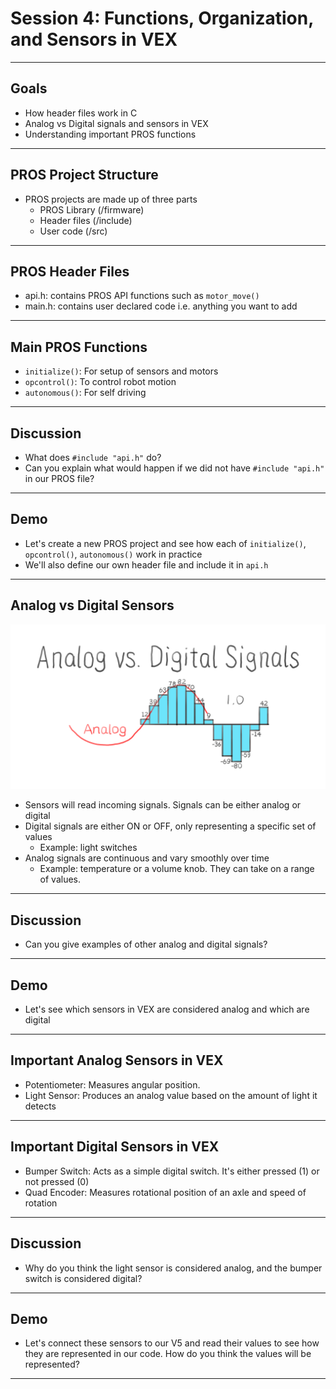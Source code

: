 # **Session 4: Functions, Organization, and Sensors in VEX**

---

## Goals

* How header files work in C
* Analog vs Digital signals and sensors in VEX
* Understanding important PROS functions

---

## PROS Project Structure

<!-- Notes: 

Consider touring through a standard PROS project once again to remind students about its structure and briefly look inside the below files 
-->
<!-- 

Illustration: Images of file icons with small snippets of code for the three important PROS projects to better illustrate the file structure of a typical project

-->
* PROS projects are made up of three parts
  * PROS Library (/firmware)
  * Header files (/include)
  * User code (/src)

---

## PROS Header Files

<!-- Notes: Look inside api.h and main.h to get students familiar with these files -->
* api.h: contains PROS API functions such as `motor_move()`
* main.h: contains user declared code i.e. anything you want to add

---

## Main PROS Functions

<!-- 
- initialize(): Runs before the other functions. Use it to do set up such as declaring gearset (type of gears your robot uses), configuration of vision sensor (what colour should sensor detect), etc.
- opcontrol(): Main loop where your code will go to control the robot. Responsible for motor movement, sensor actions, how to respond to user controller, etc.
- autonomous(): Any code for action a robot can do without human controller goes here. Motor movement, gripping claw, etc.
-->

* `initialize()`: For setup of sensors and motors
* `opcontrol()`: To control robot motion
* `autonomous()`: For self driving

---

## Discussion

* What does `#include "api.h"` do?
* Can you explain what would happen if we did not have `#include "api.h"` in our PROS file?

---

## Demo

* Let's create a new PROS project and see how each of `initialize()`, `opcontrol()`, `autonomous()` work in practice
* We'll also define our own header file and include it in `api.h`

---

## Analog vs Digital Sensors

<!-- Notes: Explain why we need to know analog vs digital for PROS. Some sensors are analog and some are digital, and it effects how we write code and instruct computer -->

<!-- Illustration: 

Show visual difference between analog vs digital:

Show robot with analog sensor attached on the right side and an arrow to waveform data coming into the sensor
On the left side, have a digital sensor attached with an arrow to square wave/step like data of 1s and 0s coming into the sensor

note: sound wave
-->
![Analog vs Digital](./analog.jpg)
* Sensors will read incoming signals. Signals can be either analog or digital
* Digital signals are either ON or OFF, only representing a specific set of values
  * Example: light switches
* Analog signals are continuous and vary smoothly over time  
  * Example: temperature or a volume knob. They can take on a range of values.

---

## Discussion

* Can you give examples of other analog and digital signals?

---

## Demo

* Let's see which sensors in VEX are considered analog and which are digital

---

## Important Analog Sensors in VEX

<!-- Notes: Have sensors to show students in person -->
* Potentiometer: Measures angular position.
* Light Sensor: Produces an analog value based on the amount of light it detects

---

## Important Digital Sensors in VEX

* Bumper Switch: Acts as a simple digital switch. It's either pressed (1) or not pressed (0)
* Quad Encoder: Measures rotational position of an axle and speed of rotation

---

## Discussion

* Why do you think the light sensor is considered analog, and the bumper switch is considered digital?

---

## Demo

<!-- Notes: Use light sensor and bumper switch as examples -->
* Let's connect these sensors to our V5 and read their values to see how they are represented in our code. How do you think the values will be represented?

---
